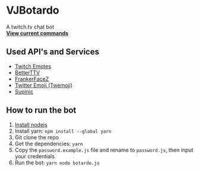 # VJBotardo

A twitch.tv chat bot  
[__View current commands__](https://gist.github.com/VJ-Duardo/ee90088cb8b8aeec623a6092eaaa38bb)  

## Used API's and Services
* [Twitch Emotes](https://twitchemotes.com/apidocs)
* [BetterTTV](https://betterttv.com/)
* [FrankerFaceZ](https://frankerfacez.com/developers)
* [Twitter Emoji (Twemoji)](https://github.com/twitter/twemoji)
* [Supinic](https://supinic.com/api/)

## How to run the bot
1. [Install nodejs](https://github.com/nodesource/distributions/blob/master/README.md#installation-instructions)
2. Install yarn: `npm install --global yarn`
3. Git clone the repo
4. Get the dependencies: `yarn`
5. Copy the `password.example.js` file and rename to `password.js`, then input your credentials
6. Run the bot: `yarn node botardo.js`
